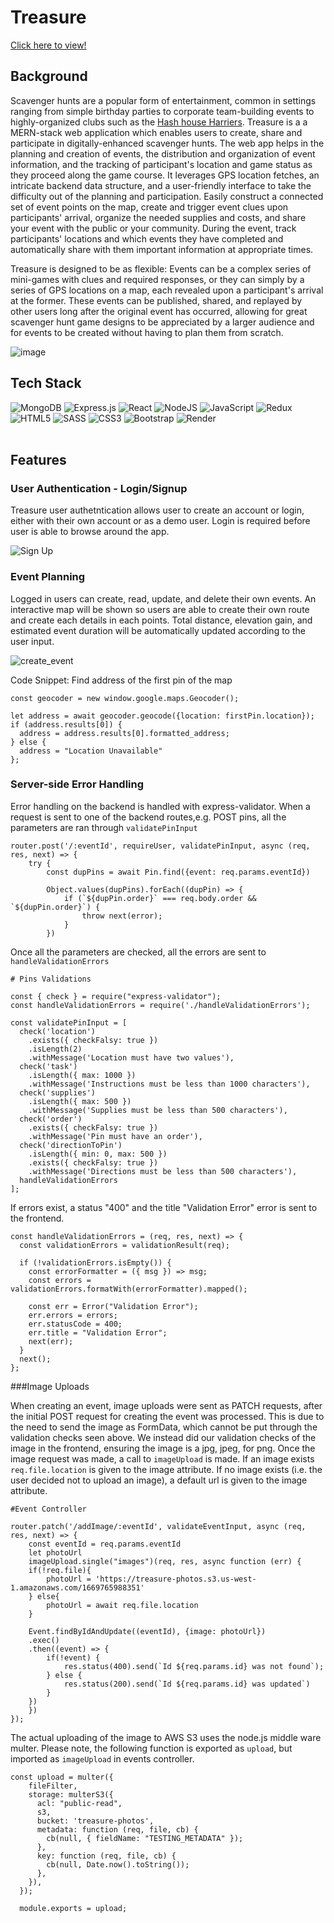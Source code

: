 # Treasure
[Click here to view!](https://treasure-mhx1.onrender.com/)
<br>

## Background
Scavenger hunts are a popular form of entertainment, common in settings ranging from simple birthday parties to corporate team-building events to highly-organized clubs such as the [Hash house Harriers](https://en.wikipedia.org/wiki/Hash_House_Harriers). Treasure is a a MERN-stack web application which enables users to create, share and participate in digitally-enhanced scavenger hunts. The web app helps in the planning and creation of events, the distribution and organization of event information, and the tracking of participant's location and game status as they proceed along the game course. It leverages GPS location fetches, an intricate backend data structure, and a user-friendly interface to take the difficulty out of the planning and participation. Easily construct a connected set of event points on the map, create and trigger event clues upon participants' arrival, organize the needed supplies and costs, and share your event with the public or your community. During the event, track participants' locations and which events they have completed and automatically share with them important information at appropriate times.

Treasure is designed to be as flexible: Events can be a complex series of mini-games with clues and required responses, or they can simply by a series of GPS locations on a map, each revealed upon a participant's arrival at the former. These events can be published, shared, and replayed by other users long after the original event has occurred, allowing for great scavenger hunt game designs to be appreciated by a larger audience and for events to be created without having to plan them from scratch.

![image](https://user-images.githubusercontent.com/110148438/207213514-23171777-f3f5-4f08-a56d-b93c315e0f2d.png)
<br>

## Tech Stack
![MongoDB](https://img.shields.io/badge/MongoDB-%234ea94b.svg?style=for-the-badge&logo=mongodb&logoColor=white)
![Express.js](https://img.shields.io/badge/express.js-%23404d59.svg?style=for-the-badge&logo=express&logoColor=%2361DAFB)
![React](https://img.shields.io/badge/react-%2320232a.svg?style=for-the-badge&logo=react&logoColor=%2361DAFB)
![NodeJS](https://img.shields.io/badge/node.js-6DA55F?style=for-the-badge&logo=node.js&logoColor=white)
![JavaScript](https://img.shields.io/badge/javascript-%23323330.svg?style=for-the-badge&logo=javascript&logoColor=%23F7DF1E)
![Redux](https://img.shields.io/badge/redux-%23593d88.svg?style=for-the-badge&logo=redux&logoColor=white)
![HTML5](https://img.shields.io/badge/html5-%23E34F26.svg?style=for-the-badge&logo=html5&logoColor=white)
![SASS](https://img.shields.io/badge/SASS-hotpink.svg?style=for-the-badge&logo=SASS&logoColor=white)
![CSS3](https://img.shields.io/badge/css3-%231572B6.svg?style=for-the-badge&logo=css3&logoColor=white)
![Bootstrap](https://img.shields.io/badge/bootstrap-%23563D7C.svg?style=for-the-badge&logo=bootstrap&logoColor=white)
![Render](https://img.shields.io/badge/Render-%46E3B7.svg?style=for-the-badge&logo=render&logoColor=white)
<br>
<br>

## Features
### User Authentication - Login/Signup
Treasure user authetntication allows user to create an account or login, either with their own account or as a demo user. Login is required before user is able to browse around the app. 

![Sign Up](https://user-images.githubusercontent.com/110148438/207214377-37934169-4f77-457e-8de2-6adce70e2a16.png)
<br>

### Event Planning
Logged in users can create, read, update, and delete their own events. An interactive map will be shown so users are able to create their own route and create each details in each points. Total distance, elevation gain, and estimated event duration will be automatically updated according to the user input.

![create_event](https://s9.gifyu.com/images/create_event47c6d01a4d76800d.gif)

Code Snippet: Find address of the first pin of the map 
```
const geocoder = new window.google.maps.Geocoder();

let address = await geocoder.geocode({location: firstPin.location});
if (address.results[0]) {
  address = address.results[0].formatted_address;
} else {
  address = "Location Unavailable"
};
```

### Server-side Error Handling

Error handling on the backend is handled with express-validator. When a request is sent to one of the backend routes,e.g. POST pins, all the parameters are ran through ```validatePinInput```

```
router.post('/:eventId', requireUser, validatePinInput, async (req, res, next) => {
    try {
        const dupPins = await Pin.find({event: req.params.eventId})

        Object.values(dupPins).forEach((dupPin) => {
            if (`${dupPin.order}` === req.body.order && `${dupPin.order}`) {
                throw next(error);
            }
        })
```

Once all the parameters are checked, all the errors are sent to ```handleValidationErrors```

```
# Pins Validations

const { check } = require("express-validator");
const handleValidationErrors = require('./handleValidationErrors');

const validatePinInput = [
  check('location')
    .exists({ checkFalsy: true })
    .isLength(2)
    .withMessage('Location must have two values'),
  check('task')
    .isLength({ max: 1000 })
    .withMessage('Instructions must be less than 1000 characters'),
  check('supplies')
    .isLength({ max: 500 })
    .withMessage('Supplies must be less than 500 characters'),
  check('order')
    .exists({ checkFalsy: true })
    .withMessage('Pin must have an order'),
  check('directionToPin')
    .isLength({ min: 0, max: 500 })
    .exists({ checkFalsy: true })
    .withMessage('Directions must be less than 500 characters'),
  handleValidationErrors
];
```

If errors exist, a status "400" and the title "Validation Error" error is sent to the frontend.

```
const handleValidationErrors = (req, res, next) => {
  const validationErrors = validationResult(req);
  
  if (!validationErrors.isEmpty()) {
    const errorFormatter = ({ msg }) => msg;
    const errors = validationErrors.formatWith(errorFormatter).mapped();

    const err = Error("Validation Error");
    err.errors = errors;
    err.statusCode = 400;
    err.title = "Validation Error";
    next(err);
  }
  next();
};
```

###Image Uploads

When creating an event, image uploads were sent as PATCH requests, after the initial POST request for creating the event was processed. This is due to the need to send the image as FormData, which cannot be put through the validation checks seen above. We instead did our validation checks of the image in the frontend, ensuring the image is a jpg, jpeg, for png. Once the image request was made, a call to ```imageUpload``` is made. If an image exists ```req.file.location``` is given to the image attribute. If no image exists (i.e. the user decided not to upload an image), a default url is given to the image attribute. 

```
#Event Controller

router.patch('/addImage/:eventId', validateEventInput, async (req, res, next) => {
    const eventId = req.params.eventId
    let photoUrl
    imageUpload.single("images")(req, res, async function (err) {
    if(!req.file){
        photoUrl = 'https://treasure-photos.s3.us-west-1.amazonaws.com/1669765988351'
    } else{
        photoUrl = await req.file.location
    }

    Event.findByIdAndUpdate((eventId), {image: photoUrl})
    .exec()
    .then((event) => {
        if(!event) {
            res.status(400).send(`Id ${req.params.id} was not found`);
        } else {
            res.status(200).send(`Id ${req.params.id} was updated`)
        }
    }) 
    })
});
```

The actual uploading of the image to AWS S3 uses the node.js middle ware multer. Please note, the following function is exported as  ```upload```, but imported as ```imageUpload``` in events controller. 
```
const upload = multer({
    fileFilter,
    storage: multerS3({
      acl: "public-read",
      s3,
      bucket: 'treasure-photos',
      metadata: function (req, file, cb) {
        cb(null, { fieldName: "TESTING_METADATA" });
      },
      key: function (req, file, cb) {
        cb(null, Date.now().toString());
      },
    }),
  });

  module.exports = upload;
```
